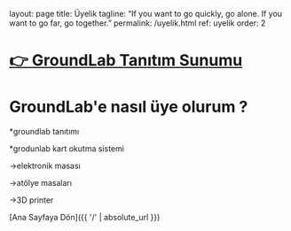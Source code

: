 layout: page
title: Üyelik
tagline: “If you want to go quickly, go alone. If you want to go far, go together.”
permalink: /uyelik.html
ref: uyelik
order: 2


# [👉 GroundLab Tanıtım Sunumu](https://www.youtube.com/watch?v=ySYRfXMPcYs)

<h1>GroundLab'e nasıl üye olurum ?</h1>

*groundlab tanıtımı


*grodunlab kart okutma sistemi

->elektronik masası

->atölye masaları

->3D printer

[Ana Sayfaya Dön]({{ '/' | absolute_url }})
